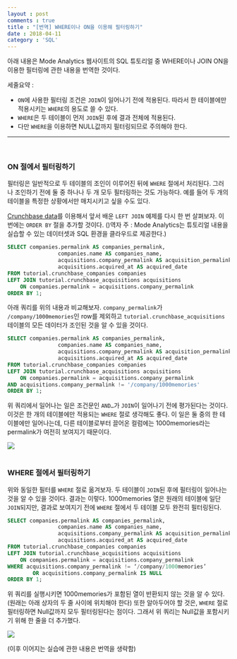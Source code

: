 ```yaml
---
layout : post
comments : true
title : "[번역] WHERE이나 ON을 이용해 필터링하기"
date : 2018-04-11
category : 'SQL'
---
```


아래 내용은 Mode Analytics 웹사이트의 SQL 튜토리얼 중 WHERE이나 JOIN ON을 이용한 필터링에 관한 내용을 번역한 것이다.

세줄요약 :
* `ON`에 사용한 필터링 조건은 `JOIN`이 일어나기 전에 적용된다.
   따라서 한 테이블에만 적용시키는 `WHERE`의 용도로 쓸 수 있다.
* `WHERE`은 두 테이블이 먼저 `JOIN`된 후에 결과 전체에 적용된다.
* 다만 `WHERE`을 이용하면 NULL값까지 필터링되므로 주의해야 한다.


* * *
<br>

### ON 절에서 필터링하기

필터링은 일반적으로 두 테이블의 조인이 이루어진 뒤에 `WHERE` 절에서 처리된다.
그러나 조인하기 전에 둘 중 하나나 두 개 모두 필터링하는 것도 가능하다. 예를 들어 두 개의 테이블을 특정한 상황에서만 매치시키고 싶을 수도 있다.

<a href='https://community.modeanalytics.com/sql/tutorial/sql-outer-joins/#the-crunchbase-dataset'>Crunchbase data</a>를 이용해서 앞서 배운 `LEFT JOIN` 예제를 다시 한 번 살펴보자. 이번에는 `ORDER BY` 절을 추가할 것이다.
()역자 주 : Mode Analytics는 튜토리얼 내용을 실습할 수 있는 데이터셋과 SQL 환경을 클라우드로 제공한다.)

```sql
SELECT companies.permalink AS companies_permalink,
                companies.name AS companies_name,
                acquisitions.company_permalink AS acquisition_permalink
                acquisitions.acquired_at AS acquired_date
FROM tutorial.crunchbase_companies companies
LEFT JOIN tutorial.crunchbase_acquisitions acquisitions
    ON companies.permalink = acquisitions.company_permalink
ORDER BY 1;
```

아래 쿼리를 위의 내용과 비교해보자. `company_permalink`가 `/company/1000memories`인 row를 제외하고  `tutorial.crunchbase_acquisitions` 테이블의 모든 데이터가 조인된 것을 알 수 있을 것이다.

``` sql
SELECT companies.permalink AS companies_permalink,
                companies.name AS companies_name,
                acquisitions.company_permalink AS acquisition_permalink
                acquisitions.acquired_at AS acquired_date
FROM tutorial.crunchbase_companies companies
LEFT JOIN tutorial.crunchbase_acquisitions acquisitions
    ON companies.permalink = acquisitions.company_permalink
AND acquisitions.company_permalink != '/company/1000memories'
ORDER BY 1;
```

위 쿼리에서 일어나는 일은 조건문인 `AND…`가 `JOIN`이 일어나기 전에 평가된다는 것이다. 이것은 한 개의 테이블에만 적용되는 `WHERE` 절로 생각해도 좋다. 이 일은 둘 중의 한 테이블에만 일어나는데, 다른 테이블로부터 끌어온 컬럼에는 1000memories라는 permalink가 여전히 보여지기 때문이다.

<img src='https://community.modeanalytics.com/images/intermediate/left-join-on-clause-results.png' />
<br>
<br>

### WHERE 절에서 필터링하기

위와 동일한 필터를 `WHERE` 절로 옮겨보자. 두 테이블이 `JOIN`된 후에 필터링이 일어나는 것을 알 수 있을 것이다. 결과는 이렇다. 1000memories 열은 원래의 테이블에 일단 `JOIN`되지만, 결과로 보여지기 전에 `WHERE` 절에서 두 테이블 모두 완전히 필터링된다.

``` sql
SELECT companies.permalink AS companies_permalink,
                companies.name AS companies_name,
                acquisitions.company_permalink AS acquisition_permalink
                acquisitions.acquired_at AS acquired_date
FROM tutorial.crunchbase_companies companies
LEFT JOIN tutorial.crunchbase_acquisitions acquisitions
    ON companies.permalink = acquisitions.company_permalink
WHERE acquisitions.company_permalink != ‘/company/1000memories’
        OR acquisitions.company_permalink IS NULL
ORDER BY 1;
```

위 쿼리를 실행시키면 1000memories가 포함된 열이 반환되지 않는 것을 알 수 있다. (원래는 아래 상자의 두 줄 사이에 위치해야 한다) 또한 알아두어야 할 것은, `WHERE` 절로 필터링하면 Null값까지 모두 필터링된다는 점이다. 그래서 위 쿼리는 Null값을 포함시키기 위해 한 줄을 더 추가했다.

<img src='https://community.modeanalytics.com/images/intermediate/left-join-where-clause.png' />

(이후 이어지는 실습에 관한 내용은 번역을 생략함)
